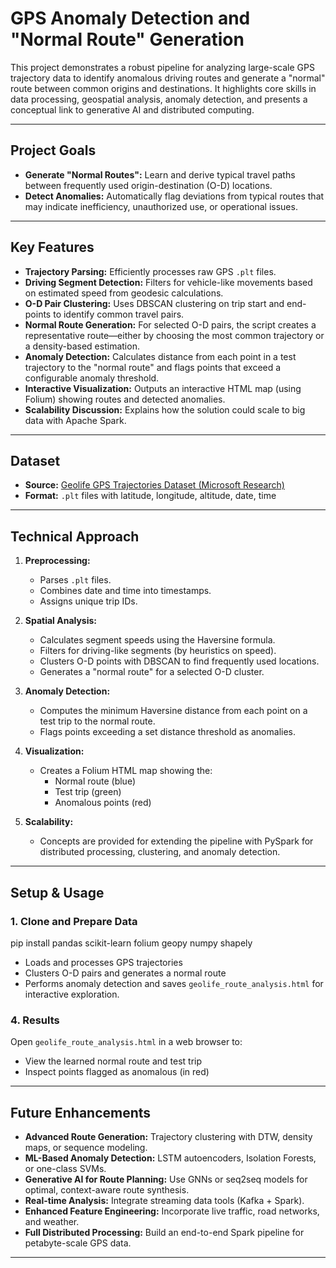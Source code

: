 # GPS Anomaly Detection and "Normal Route" Generation

This project demonstrates a robust pipeline for analyzing large-scale GPS trajectory data to identify anomalous driving routes and generate a "normal" route between common origins and destinations. It highlights core skills in data processing, geospatial analysis, anomaly detection, and presents a conceptual link to generative AI and distributed computing.

---

## Project Goals

- **Generate "Normal Routes":** Learn and derive typical travel paths between frequently used origin-destination (O-D) locations.
- **Detect Anomalies:** Automatically flag deviations from typical routes that may indicate inefficiency, unauthorized use, or operational issues.

---

## Key Features

- **Trajectory Parsing:** Efficiently processes raw GPS `.plt` files.
- **Driving Segment Detection:** Filters for vehicle-like movements based on estimated speed from geodesic calculations.
- **O-D Pair Clustering:** Uses DBSCAN clustering on trip start and end-points to identify common travel pairs.
- **Normal Route Generation:** For selected O-D pairs, the script creates a representative route—either by choosing the most common trajectory or a density-based estimation.
- **Anomaly Detection:** Calculates distance from each point in a test trajectory to the "normal route" and flags points that exceed a configurable anomaly threshold.
- **Interactive Visualization:** Outputs an interactive HTML map (using Folium) showing routes and detected anomalies.
- **Scalability Discussion:** Explains how the solution could scale to big data with Apache Spark.

---

## Dataset

- **Source:** [Geolife GPS Trajectories Dataset (Microsoft Research)](https://www.microsoft.com/en-us/research/publication/geolife-traces-dataset/)
- **Format:** `.plt` files with latitude, longitude, altitude, date, time

---

## Technical Approach

1. **Preprocessing:**  
   - Parses `.plt` files.
   - Combines date and time into timestamps.
   - Assigns unique trip IDs.

2. **Spatial Analysis:**  
   - Calculates segment speeds using the Haversine formula.
   - Filters for driving-like segments (by heuristics on speed).
   - Clusters O-D points with DBSCAN to find frequently used locations.
   - Generates a "normal route" for a selected O-D cluster.

3. **Anomaly Detection:**  
   - Computes the minimum Haversine distance from each point on a test trip to the normal route.
   - Flags points exceeding a set distance threshold as anomalies.

4. **Visualization:**  
   - Creates a Folium HTML map showing the:
     - Normal route (blue)
     - Test trip (green)
     - Anomalous points (red)

5. **Scalability:**  
   - Concepts are provided for extending the pipeline with PySpark for distributed processing, clustering, and anomaly detection.

---

## Setup & Usage

### 1. Clone and Prepare Data

pip install pandas scikit-learn folium geopy numpy shapely

- Loads and processes GPS trajectories
- Clusters O-D pairs and generates a normal route
- Performs anomaly detection and saves `geolife_route_analysis.html` for interactive exploration.

### 4. Results

Open `geolife_route_analysis.html` in a web browser to:
- View the learned normal route and test trip
- Inspect points flagged as anomalous (in red)

---

## Future Enhancements

- **Advanced Route Generation:** Trajectory clustering with DTW, density maps, or sequence modeling.
- **ML-Based Anomaly Detection:** LSTM autoencoders, Isolation Forests, or one-class SVMs.
- **Generative AI for Route Planning:** Use GNNs or seq2seq models for optimal, context-aware route synthesis.
- **Real-time Analysis:** Integrate streaming data tools (Kafka + Spark).
- **Enhanced Feature Engineering:** Incorporate live traffic, road networks, and weather.
- **Full Distributed Processing:** Build an end-to-end Spark pipeline for petabyte-scale GPS data.

---

